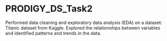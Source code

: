 # PRODIGY_DS_Task2
Performed data cleaning and exploratory data analysis (EDA) on a dataset: Titanic dataset from Kaggle. Explored the relationships between variables and identified patterns and trends in the data.
